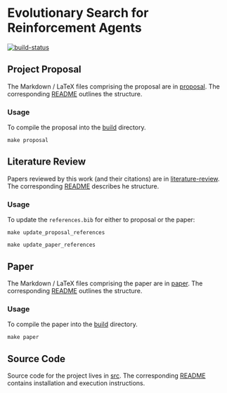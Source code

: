 # Evolutionary Search for Reinforcement Agents

<!-- Project Badges -->
[![build-status][]][build-server]

[build-status]: https://travis-ci.com/Kautenja/deep-learning-project.svg?token=FCkX2qMNHzx2qWEzZZMP&branch=master
[build-server]: https://travis-ci.com/Kautenja/deep-learning-project

## Project Proposal

The Markdown / LaTeX files comprising the proposal are in
[proposal](proposal). The corresponding [README](proposal/README.md)
outlines the structure.

### Usage

To compile the proposal into the [build](build) directory.

```shell
make proposal
```

## Literature Review

Papers reviewed by this work (and their citations) are in
[literature-review](literature-review). The corresponding
[README](literature-review/README.md) describes he structure.

### Usage

To update the `references.bib` for either to proposal or the paper:

```shell
make update_proposal_references
```

```shell
make update_paper_references
```

## Paper

The Markdown / LaTeX files comprising the paper are in
[paper](paper). The corresponding [README](paper/README.md)
outlines the structure.

### Usage

To compile the paper into the [build](build) directory.

```shell
make paper
```

## Source Code

Source code for the project lives in [src](src). The corresponding
[README](src/README) contains installation and execution instructions.
